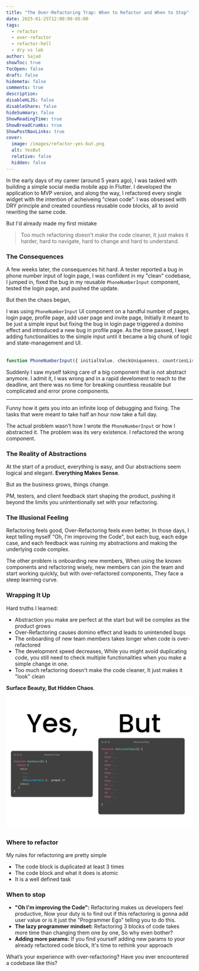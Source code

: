 ```yaml
---
title: "The Over-Refactoring Trap: When to Refactor and When to Stop"
date: 2025-01-25T12:00:00-05:00
tags:
  - refactor
  - over-refactor
  - refactor-hell
  - dry vs lob
author: Sajad
showToc: true
TocOpen: false
draft: false
hidemeta: false
comments: true
description:
disableHLJS: false
disableShare: false
hideSummary: false
ShowReadingTime: true
ShowBreadCrumbs: true
ShowPostNavLinks: true
cover:
  image: /images/refactor-yes-but.png
  alt: YesBut
  relative: false
  hidden: false
---
```


In the early days of my career (around 5 years ago), I was tasked with building a simple social media mobile app in Flutter.
I developed the application to MVP version, and along the way, I refactored every single widget with the intention
of acheiveing "clean code".
I was obsessed with DRY principle and created countless reusable code blocks, all to avoid rewriting the same code.

But I'd already made my first mistake

> Too much refactoring doesn't make the code cleaner, It just makes it harder, hard to navigate, hard to change and hard to understand.

### The Consequences

A few weeks later, the consequences hit hard. A tester reported a bug in phone number input of login page,
I was confident in my "clean" codebase, I jumped in, fixed the bug in my reusable `PhoneNumberInput` component,
tested the login page, and pushed the update.

But then the chaos began,

I was using `PhoneNumberInput` UI component on a handful number of pages, login page, profile page, add user page and invite page,
Initially it meant to be just a simple input but
fixing the bug in login page triggered a domino effect and introduced a new bug in profile page. As the time passed,
I kept adding functionalities to the simple input until it became a big chunk of logic and state-management and UI.

```jsx

function PhoneNumberInput({ initialValue, checkUniqueness, countriesList, checkIcon, debounceDuration, ...}) {}

```

Suddenly I saw myself taking care of a big component that is not abstract anymore.
I admit it, I was wrong and in a rapid develoment to reach to the deadline,
ant there was no time for breaking countless reusable but complicated and error prone components.

---

Funny how it gets you into an infinite loop of debugging and fixing. The tasks that were meant to take half an hour now take a full day.

The actual problem wasn’t how I wrote the `PhoneNumberInput` or how I abstracted it. The problem was its very existence.
I refactored the wrong component.

### The Reality of Abstractions

At the start of a product, everything is easy, and Our abstractions seem logical and elegant. **Everything Makes Sense**.

But as the business grows, things change.

PM, testers, and client feedback start shaping the product,
pushing it beyond the limits you unintentionally set with your refactoring.

### The Illusional Feeling

Refactoring feels good, Over-Refactoring feels even better,
In those days, I kept telling myself "Oh, I'm improving the Code",
but each bug, each edge case, and each feedback was ruining my abstractions
and making the underlying code complex.

The other problem is onboarding new members, When
using the known components and refactoring wisely, new members can join the team
and start working quickly, but with over-refactored components,
They face a steep learning curve.

### Wrapping It Up

Hard truths I learned:

- Abstraction you make are perfect at the start but will be complex as the product grows
- Over-Refactoring causes domino effect and leads to unintended bugs
- The onboarding of new team members takes longer when code is over-refactored
- The development speed decreases, While you might avoid duplicating code, you still
  need to check multiple functionalities when you make a simple change in one.
- Too much refactoring doesn't make the code cleaner, It just makes it "look" clean

**Surface Beauty, But Hidden Chaos**.

![YesBut](/images/refactor-yes-but.png)

### Where to refactor

My rules for refactoring are pretty simple

- The code block is duplicated at least 3 times
- The code block and what it does is atomic
- It is a well defined task

### When to stop

- **"Oh I'm improving the Code":** Refactoring makes us developers feel productive,
  Now your duty is to find out if this refactoring is gonna add user value or is it just the "Programmer Ego" telling you to do this.
- **The lazy programmer mindset:** Refactoring 3 blocks of code takes more time than changing them one by one, So why even bother?
- **Adding more params:** If you find yourself adding new params to your already refactored code block, It's time to rethink your approach

What’s your experience with over-refactoring? Have you ever encountered a codebase like this?
